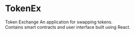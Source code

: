 # TokenEx
Token Exchange
An application for swapping tokens.  
Contains smart contracts and user interface built using React.
